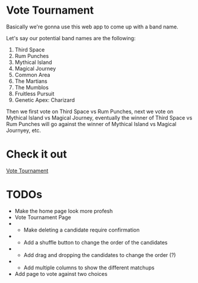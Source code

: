 # Vote Tournament

Basically we're gonna use this web app to come up with a band name.

Let's say our potential band names are the following:

1. Third Space
2. Rum Punches
3. Mythical Island
4. Magical Journey
5. Common Area
6. The Martians
7. The Mumblos
8. Fruitless Pursuit
9. Genetic Apex: Charizard

Then we first vote on Third Space vs Rum Punches, next we vote on Mythical Island vs Magical Journey, eventually the winner of Third Space vs Rum Punches will go against the winner of Mythical Island vs Magical Journyey, etc.

# Check it out

[Vote Tournament](http://votetournament.com)

# TODOs

- Make the home page look more profesh
- Vote Tournament Page
- - Make deleting a candidate require confirmation
- - Add a shuffle button to change the order of the candidates
- - Add drag and dropping the candidates to change the order (?)
- - Add multiple columns to show the different matchups
- Add page to vote against two choices
